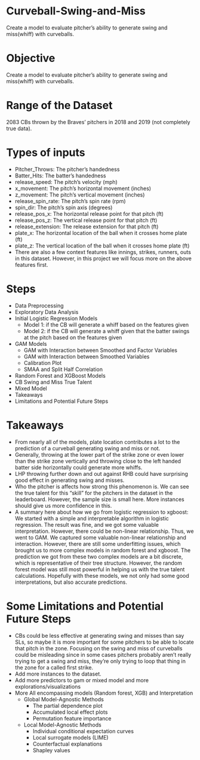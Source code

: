 # Curveball-Swing-and-Miss  
Create a model to evaluate pitcher’s ability to generate swing and miss(whiff) with curveballs.  

# Objective  
Create a model to evaluate pitcher’s ability to generate swing and miss(whiff) with curveballs.  

# Range of the Dataset  
2083 CBs thrown by the Braves’ pitchers in 2018 and 2019 (not completely true data).  

# Types of inputs  
* Pitcher_Throws: The pitcher’s handedness  
* Batter_Hits: The batter’s handedness  
* release_speed: The pitch’s velocity (mph)  
* x_movement: The pitch’s horizontal movement (inches)  
* z_movement: The pitch’s vertical movement (inches)  
* release_spin_rate: The pitch’s spin rate (rpm)  
* spin_dir: The pitch’s spin axis (degrees)  
* release_pos_x: The horizontal release point for that pitch (ft)  
* release_pos_z: The vertical release point for that pitch (ft)  
* release_extension: The release extension for that pitch (ft)  
* plate_x: The horizontal location of the ball when it crosses home plate (ft)  
* plate_z: The vertical location of the ball when it crosses home plate (ft)  
* There are also a few context features like innings, strikes, runners, outs in this dataset. However, in this project we will focus more on the above features first.  

# Steps  
* Data Preprocessing  
* Exploratory Data Analysis  
* Initial Logistic Regression Models  
  * Model 1: if the CB will generate a whiff based on the features given  
  * Model 2: if the CB will generate a whiff given that the batter swings at the pitch based on the features given  
* GAM Models  
  * GAM with Interaction between Smoothed and Factor Variables  
  * GAM with Interaction between Smoothed Variables  
  * Calibration Plot  
  * SMAA and Split Half Correlation  
* Random Forest and XGBoost Models  
* CB Swing and Miss True Talent  
* Mixed Model  
* Takeaways  
* Limitations and Potential Future Steps  

# Takeaways  
* From nearly all of the models, plate location contributes a lot to the prediction of a curveball generating swing and miss or not.  
* Generally, throwing at the lower part of the strike zone or even lower than the strike zone vertically and throwing close to the left handed batter side horizontally could generate more whiffs.  
* LHP throwing further down and out against RHB could have surprising good effect in generating swing and misses.  
* Who the pitcher is affects how strong this phenomenon is. We can see the true talent for this “skill” for the pitchers in the dataset in the leaderboard. However, the sample size is small here. More instances should give us more confidence in this.  
* A summary here about how we go from logistic regression to xgboost: We started with a simple and interpretable algorithm in logistic regression. The result was fine, and we got some valuable interpretation. However, there could be non-linear relationship. Thus, we went to GAM. We captured some valuable non-linear relationship and interaction. However, there are still some underfitting issues, which brought us to more complex models in random forest and xgboost. The prediction we got from these two complex models are a bit discrete, which is representative of their tree structure. However, the random forest model was still most powerful in helping us with the true talent calculations. Hopefully with these models, we not only had some good interpretations, but also accurate predictions.     

# Some Limitations and Potential Future Steps  
* CBs could be less effective at generating swing and misses than say SLs, so maybe it is more important for some pitchers to be able to locate that pitch in the zone. Focusing on the swing and miss of curveballs could be misleading since in some cases pitchers probably aren’t really trying to get a swing and miss, they’re only trying to loop that thing in the zone for a called first strike.  
* Add more instances to the dataset.  
* Add more predictors to gam or mixed model and more explorations/visualizations  
* More All encompassing models (Random forest, XGB) and Interpretation  
  * Global Model-Agnostic Methods  
    * The partial dependence plot  
    * Accumulated local effect plots  
    * Permutation feature importance  
  * Local Model-Agnostic Methods  
    * Individual conditional expectation curves  
    * Local surrogate models (LIME)  
    * Counterfactual explanations  
    * Shapley values  
